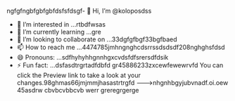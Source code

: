 ngfgfngbfgbfgbfdsfsfdsgf- 👋 Hi, I’m @koloposdss
- 👀 I’m interested in ...rtbdfwsas
- 🌱 I’m currently learning ...gre
- 💞️ I’m looking to collaborate on ...33dgfgfbgf33bgfbaed
- 📫 How to reach me ...4474785jmhngnghcdsrrssdsdsdf208nghghsfdsd
- 😄 Pronouns: ...sdfhyhyhhgnnhgxcvdsfdfsrersdfdsik
- ⚡ Fun fact: ...dsfasdtrgrtadfdbfd
gr45886233zxcewfewewrvfd
You can click the Preview link to take a look at your changes.98ghmas66jmjmmjhasastrtrgfd
--->nhgnhbgyjubvnadf.oi.oew
45asdrw
cbvbcvbbcvb
werr
greregrgerge
